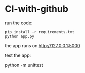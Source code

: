 # CI-with-github

run the code:

    pip install -r requirements.txt
    python app.py

the app runs on http://127.0.0.1:5000

test the app:

python -m unittest 


